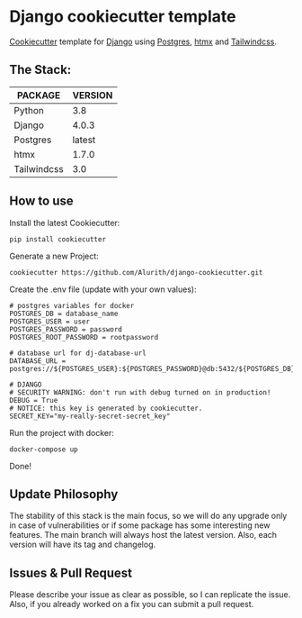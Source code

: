 # Django cookiecutter template  
[Cookiecutter](https://github.com/cookiecutter/cookiecutter) template for [Django](https://www.djangoproject.com/) using [Postgres](https://www.postgresql.org/), [htmx](https://htmx.org/) and [Tailwindcss](https://tailwindcss.com/).

## The Stack:
| PACKAGE     | VERSION |
| ----------- | ------- |
| Python      | 3.8     |
| Django      | 4.0.3   |
| Postgres    | latest  |
| htmx        | 1.7.0   |
| Tailwindcss | 3.0     |

## How to use
Install the latest Cookiecutter:
```
pip install cookiecutter
```
Generate a new Project:
```
cookiecutter https://github.com/Alurith/django-cookiecutter.git
```
Create the .env file (update with your own values):
```
# postgres variables for docker
POSTGRES_DB = database_name
POSTGRES_USER = user
POSTGRES_PASSWORD = password
POSTGRES_ROOT_PASSWORD = rootpassword

# database url for dj-database-url
DATABASE_URL = postgres://${POSTGRES_USER}:${POSTGRES_PASSWORD}@db:5432/${POSTGRES_DB}

# DJANGO
# SECURITY WARNING: don't run with debug turned on in production!
DEBUG = True
# NOTICE: this key is generated by cookiecutter.
SECRET_KEY="my-really-secret-secret_key" 
```
Run the project with docker:
```
docker-compose up 
```
Done!
 
## Update Philosophy
The stability of this stack is the main focus, so we will do any upgrade only in case of vulnerabilities or if some package has some interesting new features.
The main branch will always host the latest version. Also, each version will have its tag and changelog.

## Issues & Pull Request
Please describe your issue as clear as possible, so I can replicate the issue. Also, if you already worked on a fix you can submit a pull request.
